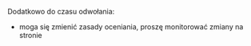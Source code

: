 Dodatkowo do czasu odwołania:

* moga się zmienić zasady oceniania, proszę monitorować zmiany na stronie

